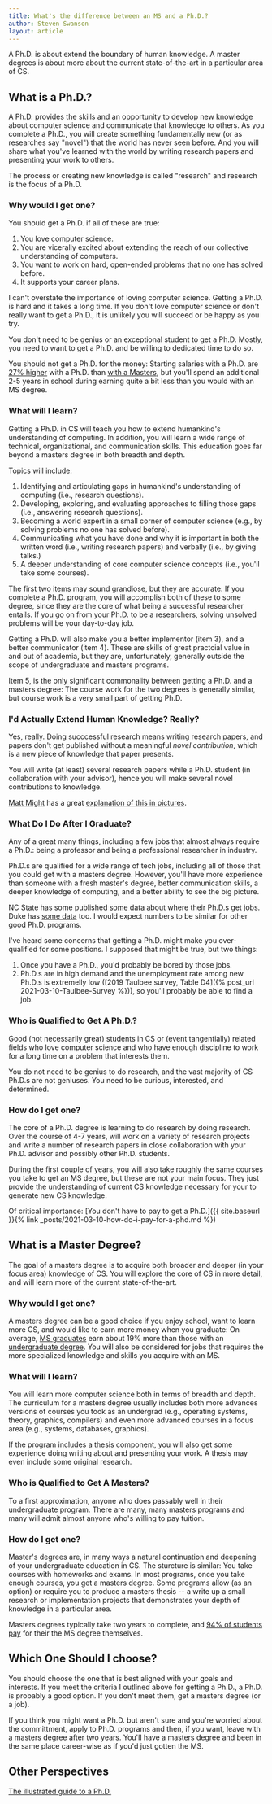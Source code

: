 ```yaml
---
title: What's the difference between an MS and a Ph.D.?
author: Steven Swanson
layout: article
---
```


A Ph.D. is about extend the boundary of human knowledge.  A master degrees is
about more about the current state-of-the-art in a particular area of CS.

## What is a Ph.D.?

A Ph.D. provides the skills and an opportunity to develop new knowledge about
computer science and communicate that knowledge to others.  As you complete a
Ph.D., you will create something fundamentally new (or as researches say
"novel") that the world has never seen before.  And you will share what you've learned with the
world by writing research papers and presenting
your work to others.

The process or creating new knowledge is called "research" and research is the
focus of a Ph.D.

### Why would I get one?

You should get a Ph.D. if all of these are true:

1.  You love computer science.
2.  You are vicerally excited about extending the reach of our collective understanding of computers.
3.  You want to work on hard, open-ended problems that no one has solved before.
4.  It supports your career plans.

I can't overstate the importance of loving computer science.  Getting a
Ph.D. is hard and it takes a long time.  If you don't love computer science or don't
really want to get a Ph.D., it is unlikely you will succeed or be happy as you
try.

You don't need to be genius or an exceptional student to get a Ph.D.  Mostly, you need to want to get a Ph.D. and be willing to dedicated time to do so.

You should not get a Ph.D. for the money: Starting salaries with a Ph.D. are
[27% higher](https://bit.ly/2PSKHga) with a Ph.D. than [with a
Masters](https://bit.ly/3ujG1yM), but you'll spend an additional 2-5 years in
school during earning quite a bit less than you would with an MS degree.

### What will I learn?

Getting a Ph.D. in CS will teach you how to extend humankind's understanding of
computing.  In addition, you will learn a wide range of technical,
organizational, and communication skills.  This education goes far beyond a
masters degree in both breadth and depth.

Topics will include:

1.  Identifying and articulating gaps in humankind's understanding of computing (i.e., research questions).
2.  Developing, exploring, and evaluating approaches to filling those gaps (i.e., answering research questions).
3.  Becoming a world expert in a small corner of computer science (e.g., by solving problems no one has solved before).
4.  Communicating what you have done and why it is important in both the written word (i.e., writing research papers) and verbally (i.e., by giving talks.)
5.  A deeper understanding of core computer science concepts (i.e., you'll take some courses).

The first two items may sound grandiose, but they are accurate: If you complete a
Ph.D. program, you will accomplish both of these to some degree, since they are
the core of what being a successful researcher entails.  If you go on from your
Ph.D. to be a researchers, solving unsolved problems will be your day-to-day job.

Getting a Ph.D. will also make you a better implementor (item 3), and a better
communicator (item 4). These are skills of great practcial value in and out of
academia, but they are, unfortunately, generally outside the scope of
undergraduate and masters programs.

Item 5, is the only significant commonality between getting a Ph.D. and a masters degree:  The course work for the two degrees is generally similar, but course work is a very small part of getting Ph.D.

### I'd Actually Extend Human Knowledge?  Really?

Yes, really.  Doing succcessful research means writing research papers, and
papers don't get published without a meaningful _novel contribution_, which is a
new piece of knowledge that paper presents.  

You will write (at least) several research papers while a Ph.D. student (in
collaboration with your advisor), hence you will make several novel
contributions to knowledge.

[Matt Might](http://matt.might.net) has a great [explanation of this in
pictures](http://matt.might.net/articles/phd-school-in-pictures/).


### What Do I Do After I Graduate?

Any of a great many things, including a few jobs that almost always require a
Ph.D.: being a professor and being a professional researcher in industry.

Ph.D.s are qualified for a wide range of tech jobs, including all of
those that you could get with a masters degree.  However, you'll have more
experience than someone with a fresh master's degree, better communication
skills, a deeper knowledge of computing, and a better ability to see the big
picture.

NC State has some published [some
data](https://www.csc.ncsu.edu/academics/graduate/employment.php) about where
their Ph.D.s get jobs.  Duke has [some
data](https://public.tableau.com/shared/4W3RNW4K7?:display_count=y&:origin=viz_share_link&:embed=y&:showVizHome=no)
too.  I would expect numbers to be similar for other good Ph.D. programs.

I've heard some concerns that getting a Ph.D. might make you over-qualified for
some positions.  I supposed that might be true, but two things:

1.  Once you have a Ph.D., you'd probably be bored by those jobs.
2.  Ph.D.s are in high demand and the unemployment rate among new Ph.D.s is
    extremelly low ([2019 Taulbee survey, Table D4]({% post_url
    2021-03-10-Taulbee-Survey %})), so you'll probably be able to find a job.
	
### Who is Qualified to Get A Ph.D.?

Good (not necessarily great) students in CS or (event tangentially) related
fields who love computer science and who have enough discipline to work for a
long time on a problem that interests them.

You do not need to be genius to do research, and the vast majority of CS Ph.D.s
are not geniuses.  You need to be curious, interested, and determined.

### How do I get one?

The core of a Ph.D. degree is learning to do research by doing research.  Over
the course of 4-7 years, will work on a variety of research projects and write
a number of research papers in close collaboration with your Ph.D. advisor and possibly other Ph.D. students.

During the first couple of years, you will also take roughly the same courses
you take to get an MS degree, but these are not your main focus.  They just
provide the understanding of current CS knowledge necessary for your to
generate new CS knowledge.

Of critical importance: [You don't have to pay to get a Ph.D.]({{ site.baseurl
}}{% link _posts/2021-03-10-how-do-i-pay-for-a-phd.md %})

## What is a Master Degree?

The goal of a masters degree is to acquire both broader and deeper (in your
focus area) knowledge of CS.  You will explore the core of CS in more detail,
and will learn more of the current state-of-the-art.

### Why would I get one?

A masters degree can be a good choice if you enjoy school, want to learn more
CS, and would like to earn more money when you graduate: On average, [MS
graduates](https://bit.ly/3ujG1yM)
earn about 19% more than those with an [undergraduate
degree](https://bit.ly/3cJRqC0).
You will also be considered for jobs that requires the more specialized
knowledge and skills you acquire with an MS.

### What will I learn?

You will learn more computer science both in terms of breadth and depth.  The
curriculum for a masters degree usually includes both more advances versions of
courses you took as an undergrad (e.g., operating systems, theory, graphics,
compilers) and even more advanced courses in a focus area (e.g., systems,
databases, graphics).

If the program includes a thesis component, you will also get some experience
doing writing about and presenting your work.  A thesis may even include some
original research.

### Who is Qualified to Get A Masters?

To a first approximation, anyone who does passably well in their undergraduate
program.  There are many, many masters programs and many will admit almost
anyone who's willing to pay tuition.

### How do I get one?

Master's degrees are, in many ways a natural continuation and deepening of your
undergraduate education in CS.  The sturcture is similar: You take courses with
homeworks and exams.  In most programs, once you take enough courses, you get a
masters degree.  Some programs allow (as an option) or require you to produce a
masters thesis -- a write up a small research or implementation projects that
demonstrates your depth of knowledge in a particular area.

Masters degrees typically take two years to complete, and [94% of students
pay](https://mycsphd.github.io/2021/03/10/Taulbee-Survey.html) for their the MS
degree themselves.

## Which One Should I choose?

You should choose the one that is best aligned with your goals and interests.  If you meet the criteria I outlined above for getting a Ph.D., a Ph.D. is probably a good option.  If you don't meet them, get a masters degree (or a job).

If you think you might want a Ph.D. but aren't sure and you're worried about the committment, apply to Ph.D. programs and then, if you want, leave with a masters degree after two years.  You'll have a masters degree and been in the same place career-wise as if you'd just gotten the MS.

## Other Perspectives

[The illustrated guide to a Ph.D.](http://matt.might.net/articles/phd-school-in-pictures/)
